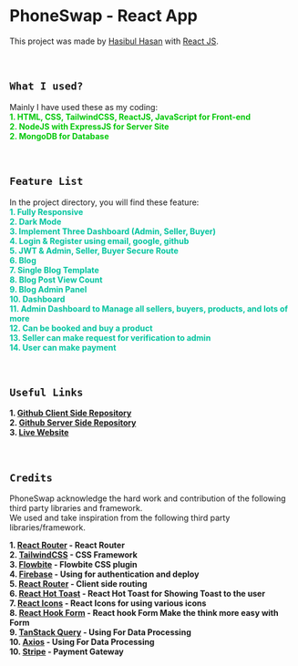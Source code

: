 # PhoneSwap - React App

This project was made by [Hasibul Hasan](https://github.com/cbHasib) with [React JS](https://github.com/facebook/create-react-app).

<br>

## **`What I used?`**

Mainly I have used these as my coding: \
<span style="color:#00C707">**1. HTML, CSS, TailwindCSS, ReactJS, JavaScript for Front-end** </span> \
<span style="color:#00C707">**2. NodeJS with ExpressJS for Server Site** </span> \
<span style="color:#00C707">**2. MongoDB for Database** </span>

<br>

## **`Feature List`**

In the project directory, you will find these feature: \
<span style="color:#00C49F">**1. Fully Responsive** </span> \
<span style="color:#00C49F">**2. Dark Mode** </span> \
<span style="color:#00C49F">**3. Implement Three Dashboard (Admin, Seller, Buyer)** </span> \
<span style="color:#00C49F">**4. Login & Register using email, google, github** </span> \
<span style="color:#00C49F">**5. JWT & Admin, Seller, Buyer Secure Route** </span> \
<span style="color:#00C49F">**6. Blog** </span> \
<span style="color:#00C49F">**7. Single Blog Template** </span> \
<span style="color:#00C49F">**8. Blog Post View Count** </span>\
<span style="color:#00C49F">**9. Blog Admin Panel** </span>\
<span style="color:#00C49F">**10. Dashboard** </span>\
<span style="color:#00C49F">**11. Admin Dashboard to Manage all sellers, buyers, products, and lots of more** </span>\
<span style="color:#00C49F">**12. Can be booked and buy a product** </span>\
<span style="color:#00C49F">**13. Seller can make request for verification to admin** </span>\
<span style="color:#00C49F">**14. User can make payment** </span>

<br>

## **`Useful Links`**

**1. [Github Client Side Repository](https://github.com/programming-hero-web-course-4/b612-used-products-resale-clients-side-cbHasib)** \
**2. [Github Server Side Repository](https://github.com/programming-hero-web-course-4/b612-used-products-resale-server-side-cbHasib)** \
**3. [Live Website](https://phone-swaps.web.app)**

<br>

## **`Credits`**

PhoneSwap acknowledge the hard work and contribution of the following third party libraries and framework. <br> We used and take inspiration from the following third party libraries/framework.

**1. [React Router](https://tailwindcss.com/) - React Router** \
**2. [TailwindCSS](https://tailwindcss.com/) - CSS Framework** \
**3. [Flowbite](https://flowbite.com/) - Flowbite CSS plugin** \
**4. [Firebase](https://firebase.google.com/) - Using for authentication and deploy** \
**5. [React Router](https://reactrouter.com/) - Client side routing** \
**6. [React Hot Toast](https://react-hot-toast.com/) - React Hot Toast for Showing Toast to the user**\
**7. [React Icons](https://react-icons.github.io/react-icons/) - React Icons for using various icons**\
**8. [React Hook Form](https://react-hook-form.com/) - React hook Form Make the think more easy with Form**\
**9. [TanStack Query](https://tanstack.com/query/v4) - Using For Data Processing**\
**10. [Axios](https://axios-http.com/) - Using For Data Processing**\
**10. [Stripe](https://stripe.com/) - Payment Gateway**
